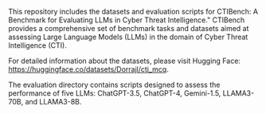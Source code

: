 This repository includes the datasets and evaluation scripts for CTIBench: A Benchmark for Evaluating LLMs in Cyber Threat Intelligence." 
CTIBench provides a comprehensive set of benchmark tasks and datasets aimed at assessing Large Language Models (LLMs) in the domain of Cyber Threat Intelligence (CTI).

For detailed information about the datasets, please visit Hugging Face: https://huggingface.co/datasets/Dorrajl/cti_mcq.

The evaluation directory contains scripts designed to assess the performance of five LLMs: ChatGPT-3.5, ChatGPT-4, Gemini-1.5, LLAMA3-70B, and LLAMA3-8B.
